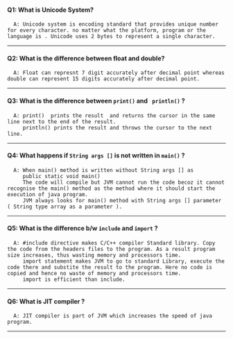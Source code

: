 #### Q1: What is Unicode System?
      A: Unicode system is encoding standard that provides unique number for every character. no matter what the platform, program or the language is . Unicode uses 2 bytes to represent a single character.
      
---

#### Q2: What is the difference between float and double?
      A: Float can represnt 7 digit accurately after decimal point whereas double can represent 15 digits accurately after decimal point.

---

#### Q3: What is the difference between ``` print() ``` and ``` println()``` ?
      A: print()  prints the result  and returns the cursor in the same line next to the end of the result.
         println() prints the result and throws the cursor to the next line.
---

#### Q4: What happens if ``` String args [] ``` is not written in ```main()``` ?
      A: When main() method is written without String args [] as 
         public static void main()
         The code will compile but JVM cannot run the code becoz it cannot recognise the main() method as the method where it should start the execution of java program.
         JVM always looks for main() method with String args [] parameter ( String type array as a parameter ).
         
---

#### Q5: What is the difference b/w ``` include ``` and  ``` import ``` ?
      A: #include directive makes C/C++ compiler Standard library. Copy the code from the headers files to the program. As a result program size increases, thus wasting memory and processors time.
         import statement makes JVM to go to standard Library, execute the code there and substite the result to the program. Here no code is copied and hence no waste of memory and processors time.
         import is efficient than include.
---

#### Q6: What is JIT compiler ?
      A: JIT compiler is part of JVM which increases the speed of java program.
---
